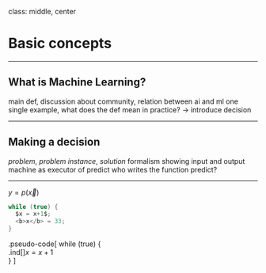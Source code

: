 class: middle, center

# Basic concepts

---

## What is Machine Learning?

main def, discussion about community, relation between ai and ml
one single example, what does the def mean in practice? -> introduce decision

---

## Making a decision

*problem*, *problem instance*, *solution*
formalism showing input and output
machine as executor of predict
who writes the function predict?

---

$y = p(\vec{x})$

```java
while (true) {
  $x = x+1$;
  <b>x</b> = 33;
}
```

.pseudo-code[
while (true) {  
.ind[]$x = x+1$  
}
]
